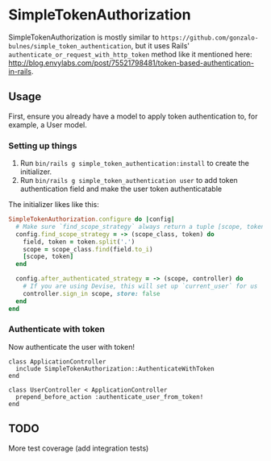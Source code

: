 # SimpleTokenAuthorization

SimpleTokenAuthorization is mostly similar to `https://github.com/gonzalo-bulnes/simple_token_authentication`, but it uses Rails' `authenticate_or_request_with_http_token` method like it mentioned here: http://blog.envylabs.com/post/75521798481/token-based-authentication-in-rails.

## Usage

First, ensure you already have a model to apply token authentication to, for example, a User model.

### Setting up things

1. Run `bin/rails g simple_token_authentication:install` to create the initializer.
2. Run `bin/rails g simple_token_authentication user` to add token authentication field and make the user token authenticatable

The initializer likes like this:

```ruby
SimpleTokenAuthorization.configure do |config|
  # Make sure `find_scope_strategy` always return a tuple [scope, token]
  config.find_scope_strategy = -> (scope_class, token) do
    field, token = token.split('.')
    scope = scope_class.find(field.to_i)
    [scope, token]
  end

  config.after_authenticated_strategy = -> (scope, controller) do
    # If you are using Devise, this will set up `current_user` for us
    controller.sign_in scope, store: false
  end
end
```

### Authenticate with token

Now authenticate the user with token!

```
class ApplicationController
  include SimpleTokenAuthorization::AuthenticateWithToken
end

class UserController < ApplicationController
  prepend_before_action :authenticate_user_from_token!
end
```

## TODO

More test coverage (add integration tests)
